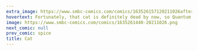 ```yaml
---
extra_image: https://www.smbc-comics.com/comics/163526157120211026after.png
hovertext: Fortunately, that cat is definitely dead by now, so Quantum Mechanics makes sense again.
image: https://www.smbc-comics.com/comics/1635261440-20211026.png
next_comic: null
prev_comic: spice
title: Cat
---
```


